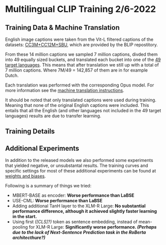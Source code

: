# Multilingual CLIP Training 2/6-2022

## Training Data & Machine Translation
English image captions were taken from the Vit-L filtered captions of the datasets: [CC3M+CC12M+SBU](https://github.com/salesforce/BLIP#pre-training-datasets-download), which are provided by the BLIP repostitory. 

From these 14 million captions we sampled 7 million captions, divded them into 49 equally sized buckets, and translated each bucket into one of the [49 target languages](https://github.com/FreddeFrallan/Multilingual-CLIP/blob/main/translation/data/fine_tune_languages.csv). This means that after translation we still up with a total of 7 million captions. Where 7M/49 = 142,857 of them are in for example Dutch.

Each translation was performed with the corresponding Opus model. For more information see the [machine translation instructions](https://github.com/FreddeFrallan/Multilingual-CLIP/tree/main/translation).

It should be noted that only translated captions were used during training. Meaning that none of the original English captions were included. This entails that all the English (and other languages not included in the 49 target languages) results are due to transfer learning.

## Training Details

## Additional Experiments
In addition to the released models we also performed some experiments that yielded negative, or unsubstantal results. The training curves and specific settings for most of these additional experiments can be found at [weights and biases](https://wandb.ai/freddefrallan/M-CLIP?workspace=user-freddefrallan).

Following is a summary of things we tried:

 - MBERT-BASE as encoder: **Worse performance than LaBSE**
 - USE-CML: **Worse performance than LaBSE**
 - Adding additional TanH layer to the XLM-R Large: **No substantial performance difference, although it achieved slightly faster learning in the start.**
 - Using first *([CLS]?)* token as sentence embedding, instead of mean-pooling for XLM-R Large: **Significantly worse performance. *(Perhaps due to the lack of Next-Sentence Prediction task in the RoBerta architecthure?)***
